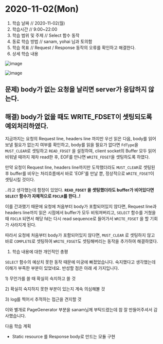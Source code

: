 # 2020-11-02\(Mon\)

1. 학습 날짜 // 2020-11-02\(월\)
2. 학습시간 // 9:00~22:00
3. 학습 범위 및 주제 // Select 함수 동작
4. 동료 학습 방법 // sanam, yohai 님과 토의함
5. 학습 목표 // Request / Response 동작의 오류를 확인하고 해결한다.
6. 상세 학습 내용

![image](https://user-images.githubusercontent.com/54612343/98459881-5eb24900-21e2-11eb-8957-d81518351593.png)

![image](https://user-images.githubusercontent.com/54612343/98459890-72f64600-21e2-11eb-901a-09409ec4b92f.png)

## 문제\) body가 없는 요청을 날리면 server가 응답하지 않는다.

## 해결\) body가 없을 때도 WRITE\_FDSET이 셋팅되도록 예외처리하였다.

지금까지는 요청의 Request line, headers line 까지만 우선 읽은 다음, body를 읽어보낼 필요가 없는지 여부를 확인하고, body를 읽을 필요가 없다면 `FdType`을 `MUST_CLEAR`로 셋팅하고 `READ_FDSET` 을 설정하여, client socket의 Buffer 모두 읽어 비워낼 때까지 재차 read한 후, EOF를 만나면 `WRITE_FDSET`을 셋팅하도록 하였다.

만약 요청이 Request line, headers line까지만 도착했더라도 `MUST_CLEAR`로 셋팅된 후 buffer를 비우는 처리흐름에서 바로 'EOF'를 만날 뿐, 정상적으로 `WRITE_FDSET`이 셋팅시킬 것이다.

..라고 생각했는데 함정이 있었다. **`READ_FDSET` 을 셋팅했더라도 buffer가 비어있다면 `SELECT` 함수가 자체적으로 `FDCLR`를 한다..!**

이를 간과했기 때문에 요청에 처음부터 body가 포함되어있지 않다면, Request line과 headers line까지 읽은 시점에서 buffer가 모두 비워져버리고, `SELECT` 함수를 거쳤을 때 `FDCLR` 되면서 해당 fd는 다시 read sequence로 들어가서 `WRITE_FDSET` 을 할 기회가 사라지게 된다.

따라서 요청에 처음부터 body가 포함되어있지 않다면, `MUST_CLEAR` 로 셋팅하지 않고 바로 `COMPLETE`로 셋팅하여 `WRITE_FDSET`도 셋팅해버리는 동작을 추가하여 해결하였다.

1. 학습 내용에 대한 개인적인 총평

`SELECT` 함수의 예상치 못한 동작 때문에 미궁에 빠졌었습니다. 숙지했다고 생각했는데 이해가 부족한 부분이 있었네요. 반성할 점은 아래 세 가지입니다.

1\) 무언가를 쓸 때 확실히 숙지하고 쓸 것

2\) 확실히 숙지하지 못한 부분이 있는지 계속 의심해볼 것

3\) log를 찍어서 추적하는 접근을 견지할 것

이와 별개로 PageGenerator 부분을 sanam님께 부탁드렸는데 참 잘 만들어주셔서 감사했습니다.

다음 학습 계획

* Static resource 를 Response body로 만드는 모듈 구현

